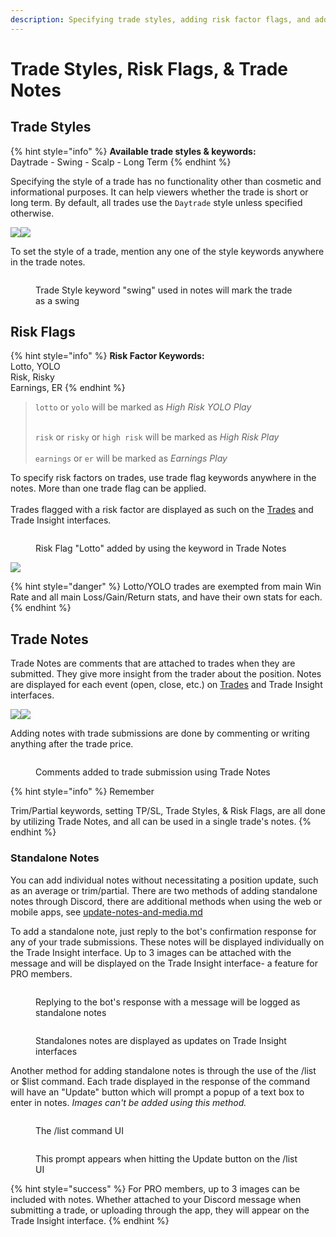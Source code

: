 ```yaml
---
description: Specifying trade styles, adding risk factor flags, and adding notes to trades
---
```


# Trade Styles, Risk Flags, & Trade Notes

## Trade Styles

{% hint style="info" %}
**Available trade styles & keywords:**\
Daytrade - Swing - Scalp - Long Term
{% endhint %}

Specifying the style of a trade has no functionality other than cosmetic and informational purposes. It can help viewers whether the trade is short or long term. By default, all trades use the `Daytrade` style unless specified otherwise.&#x20;

![](<../.gitbook/assets/image (3) (1) (1) (1) (1) (1).png>)![](<../.gitbook/assets/image (5) (1) (1) (1).png>)

To set the style of a trade, mention any one of the style keywords anywhere in the trade notes.

<figure><img src="../.gitbook/assets/image (6) (1) (1) (1).png" alt=""><figcaption><p>Trade Style keyword "swing" used in notes will mark the trade as a swing</p></figcaption></figure>

## Risk Flags

{% hint style="info" %}
**Risk Factor Keywords:**\
Lotto, YOLO\
Risk, Risky\
Earnings, ER
{% endhint %}

> `lotto` or `yolo` will be marked as _High Risk YOLO Play_
>
> \
> `risk` or `risky` or `high risk` will be marked as _High Risk Play_\
> \
> `earnings` or `er` will be marked as _Earnings Play_

To specify risk factors on trades, use trade flag keywords anywhere in the notes. More than one trade flag can be applied.\
\
Trades flagged with a risk factor are displayed as such on the [Trades](https://nvst.ly/trades) and Trade Insight interfaces.

<figure><img src="../.gitbook/assets/image (7) (1).png" alt=""><figcaption><p>Risk Flag "Lotto" added by using the keyword in Trade Notes</p></figcaption></figure>

<img src="../.gitbook/assets/image (8) (1).png" alt="" data-size="original">![](<../.gitbook/assets/image (9) (1).png>)

{% hint style="danger" %}
Lotto/YOLO trades are exempted from main Win Rate and all main Loss/Gain/Return stats, and have their own stats for each.
{% endhint %}

## Trade Notes

Trade Notes are comments that are attached to trades when they are submitted. They give more insight from the trader about the position. Notes are displayed for each event (open, close, etc.) on [Trades](https://nvst.ly/trades) and Trade Insight interfaces.

![](<../.gitbook/assets/image (243).png>)![](<../.gitbook/assets/image (11) (1).png>)

Adding notes with trade submissions are done by commenting or writing anything after the trade price.&#x20;

<figure><img src="../.gitbook/assets/image (12) (1).png" alt=""><figcaption><p>Comments added to trade submission using Trade Notes</p></figcaption></figure>

{% hint style="info" %}
Remember

Trim/Partial keywords, setting TP/SL, Trade Styles, & Risk Flags, are all done by utilizing Trade Notes, and all can be used in a single trade's notes.
{% endhint %}

### Standalone Notes

You can add individual notes without necessitating a position update, such as an average or trim/partial. There are two methods of adding standalone notes through Discord, there are additional methods when using the web or mobile apps, see [update-notes-and-media.md](../submit-trades-from-web/submit-trades/update-notes-and-media.md "mention")

To add a standalone note, just reply to the bot's confirmation response for any of your trade submissions. These notes will be displayed individually on the Trade Insight interface. Up to 3 images can be attached with the message and will be displayed on the Trade Insight interface- a feature for PRO members.

<figure><img src="../.gitbook/assets/image (262).png" alt=""><figcaption><p>Replying to the bot's response with a message will be logged as standalone notes</p></figcaption></figure>

<figure><img src="../.gitbook/assets/image (263).png" alt=""><figcaption><p>Standalones notes are displayed as updates on Trade Insight interfaces</p></figcaption></figure>

Another method for adding standalone notes is through the use of the /list or $list command. Each trade displayed in the response of the command will have an "Update" button which will prompt a popup of a text box to enter in notes. _Images can't be added using this method._

<figure><img src="../.gitbook/assets/image (264).png" alt=""><figcaption><p>The /list command UI</p></figcaption></figure>

<figure><img src="../.gitbook/assets/image (265).png" alt=""><figcaption><p>This prompt appears when hitting the Update button on the /list UI</p></figcaption></figure>

{% hint style="success" %}
For PRO members, up to 3 images can be included with notes. Whether attached to your Discord message when submitting a trade, or uploading through the app, they will appear on the Trade Insight interface.
{% endhint %}
